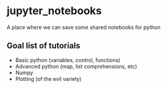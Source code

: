 # jupyter_notebooks
A place where we can save some shared notebooks for python

## Goal list of tutorials

* Basic python (variables, control, functions)
* Advanced python (map, list comprehensions, etc)
* Numpy
* Plotting (of the evil variety)
